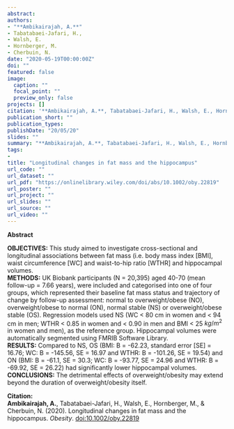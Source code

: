```yaml
---
abstract: 
authors:
- "**Ambikairajah, A.**"
- Tabatabaei-Jafari, H.,
- Walsh, E.
- Hornberger, M.
- Cherbuin, N.
date: "2020-05-19T00:00:00Z"
doi: ""
featured: false
image:
  caption: ""
  focal_point: ""
  preview_only: false
projects: []
citation: '**Ambikairajah, A.**, Tabatabaei-Jafari, H., Walsh, E., Hornberger, M., & Cherbuin, N. (2020). Longitudinal changes in fat mass and the hippocampus. *Obesity*. [doi:10.1002/oby.22819](https://onlinelibrary.wiley.com/doi/abs/10.1002/oby.22819)'
publication_short: ""
publication_types: 
publishDate: "20/05/20"
slides: ""
summary: "**Ambikairajah, A.**, Tabatabaei-Jafari, H., Walsh, E., Hornberger, M., & Cherbuin, N. (2020). Longitudinal changes in fat mass and the hippocampus. *Obesity*. [doi:10.1002/oby.22819](https://onlinelibrary.wiley.com/doi/abs/10.1002/oby.22819)"
tags:
- 
title: "Longitudinal changes in fat mass and the hippocampus"
url_code: ""
url_dataset: ""
url_pdf: "https://onlinelibrary.wiley.com/doi/abs/10.1002/oby.22819"
url_poster: ""
url_project: ""
url_slides: ""
url_source: ""
url_video: ""
---
```

**Abstract**   

**OBJECTIVES:** This study aimed to investigate cross-sectional and longitudinal associations between fat mass (i.e. body mass index [BMI], waist circumference [WC] and waist-to-hip ratio [WTHR] and hippocampal volumes.  
**METHODS:** UK Biobank participants (N = 20,395) aged 40-70 (mean follow-up = 7.66 years), were included and categorised into one of four groups, which represented their baseline fat mass status and trajectory of change by follow-up assessment: normal to overweight/obese (NO), overweight/obese to normal (ON), normal stable (NS) or overweight/obese stable (OS).  Regression models used NS (WC < 80 cm in women and < 94 cm in men; WTHR < 0.85 in women and < 0.90 in men and BMI < 25 $kg/m^2$ in women and men), as the reference group. Hippocampal volumes were automatically segmented using FMRIB Software Library.  
**RESULTS:** Compared to NS, OS (BMI: B = -62.23, standard error [SE] = 16.76; WC: B = -145.56, SE = 16.97 and WTHR: B = -101.26, SE = 19.54) and ON (BMI: B = -61.1, SE = 30.3; WC: B = -93.77, SE = 24.96 and WTHR: B = -69.92, SE = 26.22) had significantly lower hippocampal volumes.   
**CONCLUSIONS:** The detrimental effects of overweight/obesity may extend beyond the duration of overweight/obesity itself.   

**Citation:**    
**Ambikairajah, A.**, Tabatabaei-Jafari, H., Walsh, E., Hornberger, M., & Cherbuin, N. (2020). Longitudinal changes in fat mass and the hippocampus. *Obesity*. [doi:10.1002/oby.22819](https://onlinelibrary.wiley.com/doi/abs/10.1002/oby.22819)